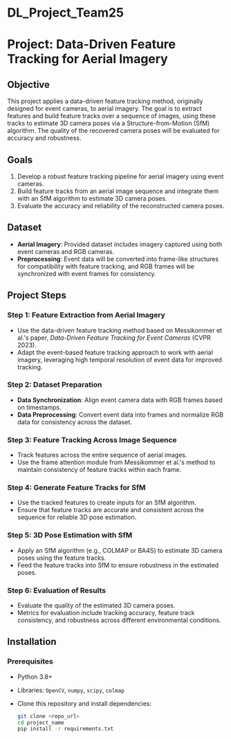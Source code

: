 # DL_Project_Team25
# Project: Data-Driven Feature Tracking for Aerial Imagery

## Objective
This project applies a data-driven feature tracking method, originally designed for event cameras, to aerial imagery. The goal is to extract features and build feature tracks over a sequence of images, using these tracks to estimate 3D camera poses via a Structure-from-Motion (SfM) algorithm. The quality of the recovered camera poses will be evaluated for accuracy and robustness.

## Goals
1. Develop a robust feature tracking pipeline for aerial imagery using event cameras.
2. Build feature tracks from an aerial image sequence and integrate them with an SfM algorithm to estimate 3D camera poses.
3. Evaluate the accuracy and reliability of the reconstructed camera poses.

## Dataset
- **Aerial Imagery**: Provided dataset includes imagery captured using both event cameras and RGB cameras.
- **Preprocessing**: Event data will be converted into frame-like structures for compatibility with feature tracking, and RGB frames will be synchronized with event frames for consistency.

## Project Steps

### Step 1: Feature Extraction from Aerial Imagery
   - Use the data-driven feature tracking method based on Messikommer et al.'s paper, *Data-Driven Feature Tracking for Event Cameras* (CVPR 2023).
   - Adapt the event-based feature tracking approach to work with aerial imagery, leveraging high temporal resolution of event data for improved tracking.

### Step 2: Dataset Preparation
   - **Data Synchronization**: Align event camera data with RGB frames based on timestamps.
   - **Data Preprocessing**: Convert event data into frames and normalize RGB data for consistency across the dataset.

### Step 3: Feature Tracking Across Image Sequence
   - Track features across the entire sequence of aerial images.
   - Use the frame attention module from Messikommer et al.'s method to maintain consistency of feature tracks within each frame.

### Step 4: Generate Feature Tracks for SfM
   - Use the tracked features to create inputs for an SfM algorithm.
   - Ensure that feature tracks are accurate and consistent across the sequence for reliable 3D pose estimation.

### Step 5: 3D Pose Estimation with SfM
   - Apply an SfM algorithm (e.g., COLMAP or BA4S) to estimate 3D camera poses using the feature tracks.
   - Feed the feature tracks into SfM to ensure robustness in the estimated poses.

### Step 6: Evaluation of Results
   - Evaluate the quality of the estimated 3D camera poses.
   - Metrics for evaluation include tracking accuracy, feature track consistency, and robustness across different environmental conditions.

## Installation

### Prerequisites
- Python 3.8+
- Libraries: `OpenCV`, `numpy`, `scipy`, `colmap`
- Clone this repository and install dependencies:

   ```bash
   git clone <repo_url>
   cd project_name
   pip install -r requirements.txt
